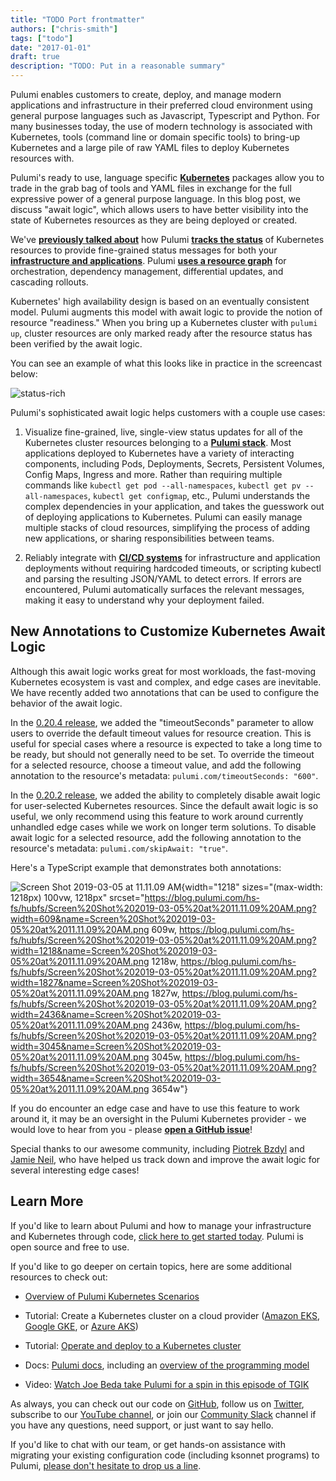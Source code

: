 ```yaml
---
title: "TODO Port frontmatter"
authors: ["chris-smith"]
tags: ["todo"]
date: "2017-01-01"
draft: true
description: "TODO: Put in a reasonable summary"
---
```



Pulumi enables customers to create, deploy, and manage modern
applications and infrastructure in their preferred cloud environment
using general purpose languages such as Javascript, Typescript and
Python. For many businesses today, the use of modern technology is
associated with Kubernetes, tools (command line or domain specific
tools) to bring-up Kubernetes and a large pile of raw YAML files to
deploy Kubernetes resources with.

Pulumi's ready to use, language specific
[**Kubernetes**](https://github.com/pulumi/pulumi-kubernetes) packages
allow you to trade in the grab bag of tools and YAML files in exchange
for the full expressive power of a general purpose language. In this
blog post, we discuss "await logic", which allows users to have better
visibility into the state of Kubernetes resources as they are being
deployed or created.

We've [**previously talked
about**](../../../com/pulumi/blog/kubespy-and-the-lifecycle-of-a-kubernetes-pod-in-four-images.html)
how Pulumi [**tracks the
status**](../../../com/pulumi/blog/kubespy-trace-a-real-time-view-into-the-heart-of-a-kubernetes-service.html)
of Kubernetes resources to provide fine-grained status messages for both
your [**infrastructure and
applications**](../../../com/pulumi/blog/how-do-kubernetes-deployments-work-an-adversarial-perspective.html).
Pulumi [**uses a resource graph**](https://pulumi.io/reference/how.html)
for orchestration, dependency management, differential updates, and
cascading rollouts.

Kubernetes' high availability design is based on an eventually
consistent model. Pulumi augments this model with await logic to provide
the notion of resource "readiness." When you bring up a Kubernetes
cluster with `pulumi up`, cluster resources are only marked ready after
the resource status has been verified by the await logic.

You can see an example of what this looks like in practice in the
screencast below:

![status-rich](https://blog.pulumi.com/hs-fs/hubfs/Blog/status-rich.gif?width=600&name=status-rich.gif)

Pulumi's sophisticated await logic helps customers with a couple use
cases:

1) Visualize fine-grained, live, single-view status updates for all of
the Kubernetes cluster resources belonging to a [**Pulumi
stack**](https://pulumi.io/reference/stack.html). Most applications
deployed to Kubernetes have a variety of interacting components,
including Pods, Deployments, Secrets, Persistent Volumes, Config Maps,
Ingress and more. Rather than requiring multiple commands like
`kubectl get pod --all-namespaces`, `kubectl get pv --all-namespaces`,
`kubectl get configmap`, etc., Pulumi understands the complex
dependencies in your application, and takes the guesswork out of
deploying applications to Kubernetes. Pulumi can easily manage multiple
stacks of cloud resources, simplifying the process of adding new
applications, or sharing responsibilities between teams.


2) Reliably integrate with [**CI/CD
systems**](https://pulumi.io/reference/cd.html) for infrastructure and
application deployments without requiring hardcoded timeouts, or
scripting kubectl and parsing the resulting JSON/YAML to detect errors.
If errors are encountered, Pulumi automatically surfaces the relevant
messages, making it easy to understand why your deployment failed.

New Annotations to Customize Kubernetes Await Logic
---------------------------------------------------

Although this await logic works great for most workloads, the
fast-moving Kubernetes ecosystem is vast and complex, and edge cases are
inevitable. We have recently added two annotations that can be used to
configure the behavior of the await logic.

In the [0.20.4
release](https://github.com/pulumi/pulumi-kubernetes/releases/tag/v0.20.4),
we added the "timeoutSeconds" parameter to allow users to override the
default timeout values for resource creation. This is useful for special
cases where a resource is expected to take a long time to be ready, but
should not generally need to be set. To override the timeout for a
selected resource, choose a timeout value, and add the following
annotation to the resource's metadata:
`pulumi.com/timeoutSeconds: "600"`.

In the [0.20.2
release](https://github.com/pulumi/pulumi-kubernetes/releases/tag/v0.20.2),
we added the ability to completely disable await logic for user-selected
Kubernetes resources. Since the default await logic is so useful, we
only recommend using this feature to work around currently unhandled
edge cases while we work on longer term solutions. To disable await
logic for a selected resource, add the following annotation to the
resource's metadata: `pulumi.com/skipAwait: "true"`.

Here's a TypeScript example that demonstrates both annotations:

![Screen Shot 2019-03-05 at 11.11.09
AM](https://blog.pulumi.com/hs-fs/hubfs/Screen%20Shot%202019-03-05%20at%2011.11.09%20AM.png?width=1218&name=Screen%20Shot%202019-03-05%20at%2011.11.09%20AM.png){width="1218"
sizes="(max-width: 1218px) 100vw, 1218px"
srcset="https://blog.pulumi.com/hs-fs/hubfs/Screen%20Shot%202019-03-05%20at%2011.11.09%20AM.png?width=609&name=Screen%20Shot%202019-03-05%20at%2011.11.09%20AM.png 609w, https://blog.pulumi.com/hs-fs/hubfs/Screen%20Shot%202019-03-05%20at%2011.11.09%20AM.png?width=1218&name=Screen%20Shot%202019-03-05%20at%2011.11.09%20AM.png 1218w, https://blog.pulumi.com/hs-fs/hubfs/Screen%20Shot%202019-03-05%20at%2011.11.09%20AM.png?width=1827&name=Screen%20Shot%202019-03-05%20at%2011.11.09%20AM.png 1827w, https://blog.pulumi.com/hs-fs/hubfs/Screen%20Shot%202019-03-05%20at%2011.11.09%20AM.png?width=2436&name=Screen%20Shot%202019-03-05%20at%2011.11.09%20AM.png 2436w, https://blog.pulumi.com/hs-fs/hubfs/Screen%20Shot%202019-03-05%20at%2011.11.09%20AM.png?width=3045&name=Screen%20Shot%202019-03-05%20at%2011.11.09%20AM.png 3045w, https://blog.pulumi.com/hs-fs/hubfs/Screen%20Shot%202019-03-05%20at%2011.11.09%20AM.png?width=3654&name=Screen%20Shot%202019-03-05%20at%2011.11.09%20AM.png 3654w"}

If you do encounter an edge case and have to use this feature to work
around it, it may be an oversight in the Pulumi Kubernetes provider - we
would love to hear from you - please [**open a GitHub
issue**](https://github.com/pulumi/pulumi-kubernetes/issues/new)!

Special thanks to our awesome community, including [Piotrek
Bzdyl](https://github.com/pulumi/pulumi-kubernetes/issues/248) and
[Jamie Neil](https://github.com/pulumi/pulumi-kubernetes/issues/317),
who have helped us track down and improve the await logic for several
interesting edge cases!

Learn More
----------

If you'd like to learn about Pulumi and how to manage your
infrastructure and Kubernetes through code, [click here to get started
today](https://pulumi.io/quickstart). Pulumi is open source and free to
use.

If you'd like to go deeper on certain topics, here are some additional
resources to check out:

-   [Overview of Pulumi Kubernetes
    Scenarios](https://www.pulumi.com/kubernetes/)

<!-- -->

-   Tutorial: Create a Kubernetes cluster on a cloud provider ([Amazon
    EKS](https://pulumi.io/quickstart/aws/tutorial-eks.html), [Google
    GKE](https://pulumi.io/quickstart/gcp/tutorial-gke.html), or [Azure
    AKS](https://github.com/pulumi/examples/tree/master/azure-ts-aks-mean))

<!-- -->

-   Tutorial: [Operate and deploy to a Kubernetes
    cluster](https://pulumi.io/quickstart/kubernetes/tutorial-exposed-deployment.html)

<!-- -->

-   Docs: [Pulumi docs](https://pulumi.io/reference/), including an
    [overview of the programming
    model](https://pulumi.io/reference/programming-model.html)

<!-- -->

-   Video: [Watch Joe Beda take Pulumi for a spin in this episode of
    TGIK](https://www.youtube.com/watch?v=ILMK65YVSKw)

As always, you can check out our code
on [GitHub](https://github.com/pulumi), follow us
on [Twitter](https://twitter.com/pulumicorp), subscribe to our [YouTube
channel](https://www.youtube.com/channel/UC2Dhyn4Ev52YSbcpfnfP0Mw), or
join our [Community Slack](https://slack.pulumi.io/) channel if you have
any questions, need support, or just want to say hello.

If you'd like to chat with our team, or get hands-on assistance with
migrating your existing configuration code (including ksonnet programs)
to Pulumi, [please don't hesitate to drop us a
line](https://www.pulumi.com/contact/).

